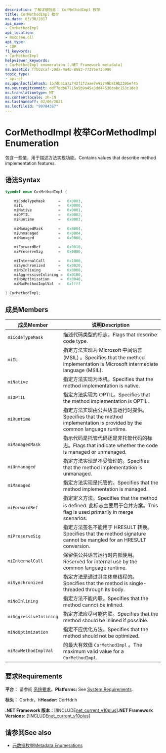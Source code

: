 ```yaml
---
description: 了解详细信息： CorMethodImpl 枚举
title: CorMethodImpl 枚举
ms.date: 03/30/2017
api_name:
- CorMethodImpl
api_location:
- mscoree.dll
api_type:
- COM
f1_keywords:
- CorMethodImpl
helpviewer_keywords:
- CorMethodImpl enumeration [.NET Framework metadata]
ms.assetid: ffbb3caf-20da-4a4b-8983-77376e72b990
topic_type:
- apiref
ms.openlocfilehash: 157db81a72742f1f2aae7e95249b819b2396ef4b
ms.sourcegitcommit: ddf7edb67715a5b9a45e3dd44536dabc153c1de0
ms.translationtype: MT
ms.contentlocale: zh-CN
ms.lasthandoff: 02/06/2021
ms.locfileid: "99784387"
---
```

# <a name="cormethodimpl-enumeration"></a><span data-ttu-id="f3f81-103">CorMethodImpl 枚举</span><span class="sxs-lookup"><span data-stu-id="f3f81-103">CorMethodImpl Enumeration</span></span>

<span data-ttu-id="f3f81-104">包含一些值，用于描述方法实现功能。</span><span class="sxs-lookup"><span data-stu-id="f3f81-104">Contains values that describe method implementation features.</span></span>  
  
## <a name="syntax"></a><span data-ttu-id="f3f81-105">语法</span><span class="sxs-lookup"><span data-stu-id="f3f81-105">Syntax</span></span>  
  
```cpp  
typedef enum CorMethodImpl {  
  
    miCodeTypeMask      =   0x0003,  
    miIL                =   0x0000,  
    miNative            =   0x0001,  
    miOPTIL             =   0x0002,  
    miRuntime           =   0x0003,  
  
    miManagedMask       =   0x0004,  
    miUnmanaged         =   0x0004,  
    miManaged           =   0x0000,  
  
    miForwardRef        =   0x0010,  
    miPreserveSig       =   0x0080,  
  
    miInternalCall      =   0x1000,  
    miSynchronized      =   0x0020,  
    miNoInlining        =   0x0008,  
    miAggressiveInlining =  0x0100,  
    miNoOptimization     =  0x0040,  
    miMaxMethodImplVal  =   0xffff  
  
} CorMethodImpl;  
```  
  
## <a name="members"></a><span data-ttu-id="f3f81-106">成员</span><span class="sxs-lookup"><span data-stu-id="f3f81-106">Members</span></span>  
  
|<span data-ttu-id="f3f81-107">成员</span><span class="sxs-lookup"><span data-stu-id="f3f81-107">Member</span></span>|<span data-ttu-id="f3f81-108">说明</span><span class="sxs-lookup"><span data-stu-id="f3f81-108">Description</span></span>|  
|------------|-----------------|  
|`miCodeTypeMask`|<span data-ttu-id="f3f81-109">描述代码类型的标志。</span><span class="sxs-lookup"><span data-stu-id="f3f81-109">Flags that describe code type.</span></span>|  
|`miIL`|<span data-ttu-id="f3f81-110">指定方法实现为 Microsoft 中间语言 (MSIL) 。</span><span class="sxs-lookup"><span data-stu-id="f3f81-110">Specifies that the method implementation is Microsoft intermediate language (MSIL).</span></span>|  
|`miNative`|<span data-ttu-id="f3f81-111">指定方法实现为本机。</span><span class="sxs-lookup"><span data-stu-id="f3f81-111">Specifies that the method implementation is native.</span></span>|  
|`miOPTIL`|<span data-ttu-id="f3f81-112">指定方法实现为 OPTIL。</span><span class="sxs-lookup"><span data-stu-id="f3f81-112">Specifies that the method implementation is OPTIL.</span></span>|  
|`miRuntime`|<span data-ttu-id="f3f81-113">指定方法实现由公共语言运行时提供。</span><span class="sxs-lookup"><span data-stu-id="f3f81-113">Specifies that the method implementation is provided by the common language runtime.</span></span>|  
|`miManagedMask`|<span data-ttu-id="f3f81-114">指示代码是托管代码还是非托管代码的标志。</span><span class="sxs-lookup"><span data-stu-id="f3f81-114">Flags that indicate whether the code is managed or unmanaged.</span></span>|  
|`miUnmanaged`|<span data-ttu-id="f3f81-115">指定方法实现是不受管理的。</span><span class="sxs-lookup"><span data-stu-id="f3f81-115">Specifies that the method implementation is unmanaged.</span></span>|  
|`miManaged`|<span data-ttu-id="f3f81-116">指定方法实现是托管的。</span><span class="sxs-lookup"><span data-stu-id="f3f81-116">Specifies that the method implementation is managed.</span></span>|  
|`miForwardRef`|<span data-ttu-id="f3f81-117">指定定义方法。</span><span class="sxs-lookup"><span data-stu-id="f3f81-117">Specifies that the method is defined.</span></span> <span data-ttu-id="f3f81-118">此标志主要用于合并方案。</span><span class="sxs-lookup"><span data-stu-id="f3f81-118">This flag is used primarily in merge scenarios.</span></span>|  
|`miPreserveSig`|<span data-ttu-id="f3f81-119">指定方法签名不能用于 HRESULT 转换。</span><span class="sxs-lookup"><span data-stu-id="f3f81-119">Specifies that the method signature cannot be mangled for an HRESULT conversion.</span></span>|  
|`miInternalCall`|<span data-ttu-id="f3f81-120">保留供公共语言运行时内部使用。</span><span class="sxs-lookup"><span data-stu-id="f3f81-120">Reserved for internal use by the common language runtime.</span></span>|  
|`miSynchronized`|<span data-ttu-id="f3f81-121">指定方法是通过其主体单线程的。</span><span class="sxs-lookup"><span data-stu-id="f3f81-121">Specifies that the method is single-threaded through its body.</span></span>|  
|`miNoInlining`|<span data-ttu-id="f3f81-122">指定方法不能内联。</span><span class="sxs-lookup"><span data-stu-id="f3f81-122">Specifies that the method cannot be inlined.</span></span>|  
|`miAggressiveInlining`|<span data-ttu-id="f3f81-123">指定方法应尽可能内联。</span><span class="sxs-lookup"><span data-stu-id="f3f81-123">Specifies that the method should be inlined if possible.</span></span>|  
|`miNoOptimization`|<span data-ttu-id="f3f81-124">指定不应优化方法。</span><span class="sxs-lookup"><span data-stu-id="f3f81-124">Specifies that the method should not be optimized.</span></span>|  
|`miMaxMethodImplVal`|<span data-ttu-id="f3f81-125">的最大有效值 `CorMethodImpl` 。</span><span class="sxs-lookup"><span data-stu-id="f3f81-125">The maximum valid value for a `CorMethodImpl`.</span></span>|  
  
## <a name="requirements"></a><span data-ttu-id="f3f81-126">要求</span><span class="sxs-lookup"><span data-stu-id="f3f81-126">Requirements</span></span>  

 <span data-ttu-id="f3f81-127">**平台：** 请参阅 [系统要求](../../get-started/system-requirements.md)。</span><span class="sxs-lookup"><span data-stu-id="f3f81-127">**Platforms:** See [System Requirements](../../get-started/system-requirements.md).</span></span>  
  
 <span data-ttu-id="f3f81-128">**标头：** Corhdr。h</span><span class="sxs-lookup"><span data-stu-id="f3f81-128">**Header:** CorHdr.h</span></span>  
  
 <span data-ttu-id="f3f81-129">**.NET Framework 版本：**[!INCLUDE[net_current_v10plus](../../../../includes/net-current-v10plus-md.md)]</span><span class="sxs-lookup"><span data-stu-id="f3f81-129">**.NET Framework Versions:** [!INCLUDE[net_current_v10plus](../../../../includes/net-current-v10plus-md.md)]</span></span>  
  
## <a name="see-also"></a><span data-ttu-id="f3f81-130">请参阅</span><span class="sxs-lookup"><span data-stu-id="f3f81-130">See also</span></span>

- [<span data-ttu-id="f3f81-131">元数据枚举</span><span class="sxs-lookup"><span data-stu-id="f3f81-131">Metadata Enumerations</span></span>](metadata-enumerations.md)
